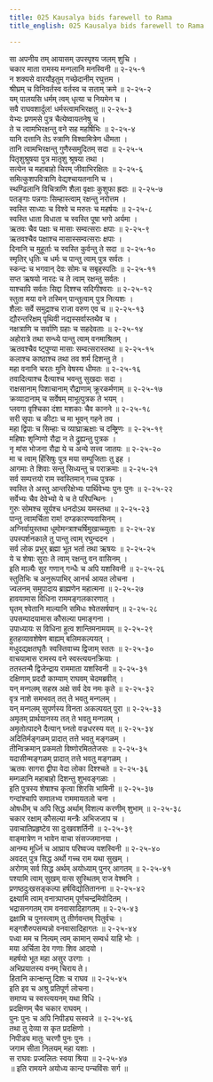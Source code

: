```yaml
---
title: 025 Kausalya bids farewell to Rama
title_english: 025 Kausalya bids farewell to Rama

---
```

<div class="audioEmbed"  caption="श्रीराम-हरिसीताराममूर्ति-घनपाठिभ्यां वचनम्" src="https://archive.org/download/Ramayana-recitation-Sriram-harisItArAmamUrti-Ghanapaati-v2/Kanda_2/Kanda_2_AYK-025-Kousalya_Ashirvachanam.mp3"></div>

सा अपनीय तम् आयासम् उपस्पृश्य जलम् शुचि ।  
चकार माता रामस्य मन्गलानि मनस्विनी ॥ २-२५-१  
न शक्यसे वारयौइतुम् गच्छेदानीम् रघुत्तम ।  
श्रीघ्रम् च विनिवर्तस्व वर्तस्व च सताम् क्रमे ॥ २-२५-२  
यम् पालयसि धर्मम् त्वम् धृत्या च नियमेन च ।  
सवै राघवशार्दुल! धर्मस्त्वामभिरक्षतु ॥ २-२५-३  
येभ्यः प्रणमसे पुत्र चैत्येष्वायतनेषु च ।  
ते च त्वामभिरक्षन्तु वने सह महर्षिभिः ॥ २-२५-४  
यानि दत्तानि तेऽ स्त्राणि विश्वामित्रेण धीमता ।  
तानि त्वामभिरक्षन्तु गुणैस्समुदितम् सदा ॥ २-२५-५  
पितृशुश्रुषया पुत्र मातृशु श्रूषया तथा ।  
सत्येन च महाबाहो चिरम् जीवाभिरक्षितः ॥ २-२५-६  
समित्कुशपवित्राणि वेद्यश्चायतनानि च ।  
स्थण्ढिलानि विचित्राणि शैला वृक्षाः कुशुफा ह्रदाः ॥ २-२५-७  
पतङ्गाः पन्नगाः सिम्हास्त्वाम् रक्षन्तु नरोत्तम ।  
स्वस्ति साध्याः च विश्वे च मरुतः च महर्षयः ॥ २-२५-८  
स्वस्ति धाता विधाता च स्वस्ति पूषा भगो अर्यमा ।  
ऋतवः चैव पक्षाः च मासाः सम्वत्सराः क्षपाः ॥ २-२५-९  
ऋतवश्चैव पक्षाश्च मासास्सम्वत्सराः क्षपाः ।  
दिनानि च मुहूर्ताः च स्वस्ति कुर्वन्तु ते सदा ॥ २-२५-१०  
स्मृतिर् धृतिः च धर्मः च पान्तु त्वाम् पुत्र सर्वतः ।  
स्कन्दः च भगवान् देवः सोमः च सबृहस्पतिः ॥ २-२५-११  
सप्त ऋषयो नारदः च ते त्वाम् रक्षन्तु सर्वतः ।  
याश्चापि सर्वतः सिद्दा दिश्श्च सदिगीश्वराः ॥ २-२५-१२  
स्तुता मया वने तस्मिन् पान्तुत्वाम् पुत्र नित्यशः ।  
शैलाः सर्वे समुद्राश्च राजा वरुण एव च ॥ २-२५-१३  
द्यौरन्तरिक्षम् पृथिवी नद्यस्सर्वास्तथैव च ।  
नक्षत्राणि च सर्वाणि ग्रहाः च सहदेवताः ॥ २-२५-१४  
अहोरात्रे तथा सन्ध्ये पान्तु त्वाम् वनमाश्रितम् ।  
ऋतवश्चैव ष्ट्पुण्या मासाः सम्वत्सरास्तथा ॥ २-२५-१५  
कलाश्च काष्ठाश्च तथा तव शर्म दिशन्तु ते ।  
महा वनानि चरतः मुनि वेषस्य धीमतः ॥ २-२५-१६  
तवादित्याश्च दैत्याश्च भवन्तु सुखदाः सदा ।  
राक्षसानाम् पिशाचानाम् रौद्राणाम् क्रूरकर्मणाम् ॥ २-२५-१७  
क्रव्यादानाम् च सर्वेषम् माभूत्पुत्रक ते भयम् ।  
प्लवगा वृश्चिका दंशा मशकाः चैव कानने ॥ २-२५-१८  
सरी सृपाः च कीटाः च मा भूवन् गहने तव ।  
महा द्विपाः च सिम्हाः च व्याघ्राऋक्षाः च दम्ष्ट्रिणः ॥ २-२५-१९  
महिषाः शृन्गिणो रौद्रा न ते द्रुह्यन्तु पुत्रक ।  
नृ मांस भोजना रौद्रा ये च अन्ये सत्त्व जातयः ॥ २-२५-२०  
मा च त्वाम् हिंसिषुः पुत्र मया सम्पूजिताः तु इह ।  
आगमाः ते शिवाः सन्तु सिध्यन्तु च पराक्रमाः ॥ २-२५-२१  
सर्व सम्पत्तयो राम स्वस्तिमान् गच्च पुत्रक ।  
स्वस्ति ते अस्तु आन्तरिक्षेभ्यः पार्थिवेभ्यः पुनः पुनः ॥ २-२५-२२  
सर्वेभ्यः चैव देवेभ्यो ये च ते परिपन्थिनः ।  
गुरुः सोमश्च सूर्यश्च धनदोऽथ यमस्तथा ॥ २-२५-२३  
पान्तु त्वामर्चिता राम! दण्डकारण्यवासिनम् ।  
अग्निर्वायुस्तथा धूमोमन्त्राश्चर्षिमुखाच्च्युताः ॥ २-२५-२४  
उपस्पर्शनकाले तु पान्तु त्वाम् रघुन्ददन ।  
सर्व लोक प्रभुर् ब्रह्मा भूत भर्ता तथा ऋषयः ॥ २-२५-२५  
ये च शेषाः सुराः ते त्वाम् रक्षन्तु वन वासिनम् ।  
इति माल्यैः सुर गणान् गन्धैः च अपि यशस्विनी ॥ २-२५-२६  
स्तुतिभिः च अनुरूपाभिर् आनर्च आयत लोचना ।  
ज्वलनम् समुपादाय ब्राह्मणेन महात्मना ॥ २-२५-२७  
हावयामास विधिना राममङ्गलकारणात् ।  
घृतम् श्वेतानि माल्यानि समिधः श्वेतसर्षपान् ॥ २-२५-२८  
उपसम्पादयामास कौसल्या पमाङ्गना ।  
उपाध्यायः स विधिना हुत्व शान्तिमनामयम् ॥ २-२५-२९  
हुतहव्यावशेषेण बाह्यम् बलिमकल्पयत् ।  
मधुदद्यक्षतघृतैः स्वस्तिवाच्य द्विजाम् स्ततः ॥ २-२५-३०  
वाचयामास रामस्य वने स्वस्त्ययनक्रियाः ।  
ततस्तन्मै द्विजेन्द्राय राममाता यशस्विनी ॥ २-२५-३१  
दक्षिणाम् प्रददौ काम्याम् राघवम् चेदमब्रवीत् ।  
यन् मन्गलम् सहस्र अक्षे सर्व देव नमः कृते ॥ २-२५-३२  
वृत्र नाशे समभवत् तत् ते भवतु मन्गलम् ।  
यन् मन्गलम् सुपर्णस्य विनता अकल्पयत् पुरा ॥ २-२५-३३  
अमृतम् प्रार्थयानस्य तत् ते भवतु मन्गलम् ।  
अमृतोत्पादने दैत्यान् घ्नतो वज्रधरस्य यत् ॥ २-२५-३४  
अदितिर्मङ्गळम् प्रादात् तत्ते भवतु मङ्गळम् ।  
तीन्विक्रमान् प्रकमतो विष्णोरमिततेजसः ॥ २-२५-३५  
यदासीन्मङ्गळम् प्रादात् तत्ते भवतु मङ्गळम् ।  
ऋतवः सागरा द्वीपा वेदा लोका दिश्श्चते ॥ २-२५-३६  
मम्गळानि महाबाहो दिशन्तु शुभवङ्गळाः ।  
इति पुत्रस्य शेषाश्च कृत्वा शिरसि भामिनी ॥ २-२५-३७  
गन्दांश्चापि समालभ्य राममायतलो चना ।  
ओषधीम् च अपि सिद्ध अर्थाम् विशल्य करणीम् शुभाम् ॥ २-२५-३८  
चकार रक्षाम् कौसल्या मन्त्रैः अभिजजाप च ।  
उवाचातिप्रहृष्टेव सा दुःखवशर्तिनी ॥ २-२५-३९  
वाङ्मात्रेण न भावेन वाचा संसज्जमानया ।  
आनम्य मूर्ध्नि च आघ्राय परिष्वज्य यशस्विनी ॥ २-२५-४०  
अवदत् पुत्र सिद्ध अर्थो गच्च राम यथा सुखम् ।  
अरोगम् सर्व सिद्ध अर्थम् अयोध्याम् पुनर् आगतम् ॥ २-२५-४१  
पश्यामि त्वाम् सुखम् वत्स सुस्थितम् राज वेश्मनि ।  
प्रणष्ठदुःखसङ्कल्पा हर्षविद्योतितानना ॥ २-२५-४२  
द्रक्ष्यामि त्वाम् वनात्र्पाप्तम् पूर्णचन्द्रमिवोदितम् ।  
भद्रासनगतम् राम वनवासादिहागतम् ॥ २-२५-४३  
द्रक्षामि च पुनस्त्वाम् तु तीर्णवन्तम् पितुर्वचः ।  
मङ्गशैरुपसम्पन्नो वनवासादिहागतः ॥ २-२५-४४  
पध्वा मम च नित्यम् त्वम् कामान् सम्वर्ध याहि भोः ।  
मया अर्चिता देव गणाः शिव आदयो ।  
महर्षयो भूत महा असुर उरगाः ।  
अभिप्रयातस्य वनम् चिराय ते।  
हितानि कान्क्षन्तु दिशः च राघव ॥ २-२५-४५  
इति इव च अश्रु प्रतिपूर्ण लोचना।  
समाप्य च स्वस्त्ययनम् यथा विधि ।  
प्रदक्षिणम् चैव चकार राघवम् ।  
पुनः पुनः च अपि निपीड्य सस्वजे ॥ २-२५-४६  
तथा तु देव्या स कृत प्रदक्षिणो ।  
निपीड्य मातुः चरणौ पुनः पुनः ।  
जगाम सीता निलयम् महा यशाः ।  
स राघवः प्रज्वलितः स्वया श्रिया ॥ २-२५-४७  
॥ इति रामयने अयोध्य कान्द पन्चविंसः सर्ग ॥